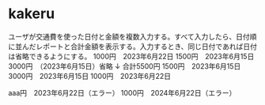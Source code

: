 # kakeru
ユーザが交通費を使った日付と金額を複数入力する。すべて入力したら、日付順に並んだレポートと合計金額を表示する。入力するとき、同じ日付であれば日付は省略できるようにする。
1000円　2023年6月22日
1500円　2023年6月15日
3000円　（2023年6月15日）省略
↓
合計5500円
1500円　2023年6月15日
3000円　2023年6月15日
1000円　2023年6月22日

aaa円　2023年6月22日（エラー）
1000円　2024年6月22日（エラー）
